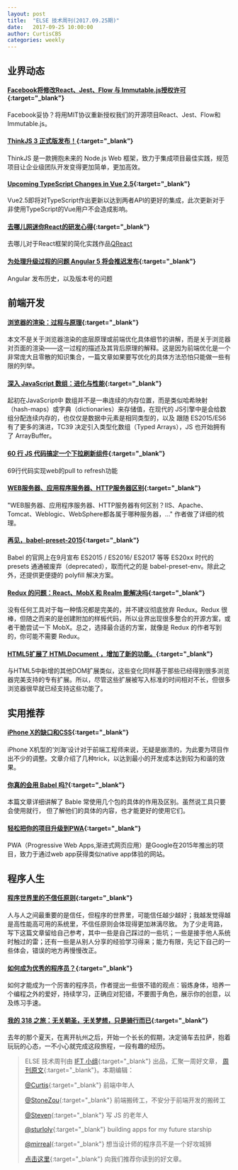```yaml
---
layout: post
title:  "ELSE 技术周刊(2017.09.25期)"
date:   2017-09-25 10:00:00
author: CurtisCBS
categories: weekly
---
```


## 业界动态

#### [Facebook将修改React、Jest、Flow 与 Immutable.js授权许可](https://juejin.im/entry/59c5c4645188253da713d999){:target="_blank"}

Facebook妥协？将用MIT协议重新授权我们的开源项目React、Jest、Flow和Immutable.js。

#### [ThinkJS 3 正式版发布！](https://zhuanlan.zhihu.com/p/29031203){:target="_blank"}
ThinkJS 是一款拥抱未来的 Node.js Web 框架，致力于集成项目最佳实践，规范项目让企业级团队开发变得更加简单，更加高效。

#### [Upcoming TypeScript Changes in Vue 2.5](https://medium.com/the-vue-point/upcoming-typescript-changes-in-vue-2-5-e9bd7e2ecf08){:target="_blank"}
Vue2.5即将对TypeScript作出更新以达到两者API的更好的集成，此次更新对于非使用TypeScript的Vue用户不会造成影响。

#### [去哪儿网迷你React的研发心得](https://segmentfault.com/a/1190000011235844){:target="_blank"}

去哪儿对于React框架的简化实践作品[QReact](https://github.com/YMFE/qreact)

#### [为处理升级过程的问题 Angular 5 将会推迟发布](http://www.oschina.net/news/88843/angular-5-delayed){:target="_blank"}
 Angular 发布历史，以及版本号的问题

## 前端开发

#### [浏览器的渲染：过程与原理](https://zhuanlan.zhihu.com/p/29418126){:target="_blank"}
本文不是关于浏览器渲染的底层原理或前端优化具体细节的讲解，而是关于浏览器对页面的渲染——这一过程的描述及其背后原理的解释。这是因为前端优化是一个非常庞大且零散的知识集合，一篇文章如果要写优化的具体方法恐怕只能做一些有限的列举。

#### [深入 JavaScript 数组：进化与性能](http://zcfy.cc/article/diving-deep-into-javascript-array-8211-evolution-038-performance-void-canvas-4202.html){:target="_blank"}
起初在JavaScript中 数组并不是一串连续的内存位置，而是类似哈希映射（hash-maps）或字典（dictionaries）来存储值，在现代的 JS引擎中是会给数组分配连续内存的，也仅仅是数据中元素是相同类型的，以及 跟随 ES2015/ES6 有了更多的演进，TC39 决定引入类型化数组（Typed Arrays），JS 也开始拥有了 ArrayBuffer。

#### [60 行 JS 代码搞定一个下拉刷新组件](http://elevenbeans.github.io/2017/09/19/pull-to-refresh/){:target="_blank"}

69行代码实现web的pull to refresh功能

#### [WEB服务器、应用程序服务器、HTTP服务器区别](http://www.cnblogs.com/zhaoyl/archive/2012/10/10/2718575.html){:target="_blank"}

"WEB服务器、应用程序服务器、HTTP服务器有何区别？IIS、Apache、Tomcat、Weblogic、WebSphere都各属于哪种服务器，..." 作者做了详细的梳理。

#### [再见，babel-preset-2015](https://zhuanlan.zhihu.com/p/29506685){:target="_blank"}

Babel 的官网上在9月宣布 ES2015 / ES2016/ ES2017 等等 ES20xx 时代的 presets 通通被废弃（deprecated），取而代之的是 babel-preset-env。除此之外，还提供更便捷的 polyfill 解决方案。

####  [Redux 的问题：React、MobX 和 Realm 能解决吗](https://zhuanlan.zhihu.com/p/29574957){:target="_blank"}

没有任何工具对于每一种情况都是完美的，并不建议彻底放弃 Redux。Redux 很棒，但随之而来的是创建附加的样板代码，所以业界出现很多整合的开源方案，或者干脆尝试一下 MobX。总之，选择最合适的方案，就像是 Redux 的作者写到的，你可能不需要 Redux。

#### [HTML5扩展了 HTMLDocument ，增加了新的功能。](https://segmentfault.com/a/1190000011221472){:target="_blank"}

与HTML5中新增的其他DOM扩展类似，这些变化同样基于那些已经得到很多浏览器完美支持的专有扩展。所以，尽管这些扩展被写入标准的时间相对不长，但很多浏览器很早就已经支持这些功能了。

## 实用推荐

#### [iPhone X的缺口和CSS](http://www.w3cplus.com/css/the-notch-and-css.html){:target="_blank"}

iPhone X机型的‘刘海’设计对于前端工程师来说，无疑是崩溃的，为此要为项目作出不少的调整。文章介绍了几种trick，以达到最小的开发成本达到较为和谐的效果。

#### [你真的会用 Babel 吗?](https://segmentfault.com/a/1190000011155061?utm_source=tuicool&utm_medium=referral){:target="_blank"}
本篇文章详细讲解了 Bable 常使用几个包的具体的作用及区别。虽然说工具只要会使用就行， 但了解他们的具体的内容，也才能更好的使用它们。

#### [轻松把你的项目升级到PWA](http://www.tuicool.com/articles/ueUBjie){:target="_blank"}

PWA（Progressive Web Apps,渐进式网页应用）是Google在2015年推出的项目，致力于通过web app获得类似native app体验的网站。

## 程序人生

#### [程序世界里的不信任原则](https://zhuanlan.zhihu.com/p/29470110){:target="_blank"}
人与人之间最重要的是信任，但程序的世界里，可能信任越少越好；我越发觉得越是高性能高可用的系统里，不信任原则会体现得更加淋漓尽致。 为了少走弯路，写下这篇文章留给自己参考，其中一些是自己踩过的一些坑；一些是接手他人系统时触过的雷；还有一些是从别人分享的经验学习得来；能力有限，先记下自己的一些体会，错误的地方再慢慢改正。

#### [如何成为优秀的程序员？](http://insights.thoughtworks.cn/excellent-developer/){:target="_blank"}

如何才能成为一个厉害的程序员，作者提出一些很不错的观点：锻炼身体，培养一个编程之外的爱好，持续学习，正确应对犯错，不要囿于角色，展示你的创意，以及练习手速。

#### [我的 318 之旅：无关朝圣，无关梦想，只是骑行而已](https://zhuanlan.zhihu.com/p/29420949){:target="_blank"}

去年的那个夏天，在离开杭州之后，开始一个长长的假期，决定骑车去拉萨，抱着玩玩的心态，一不小心就完成这段旅程，一段有趣的经历。

> ELSE 技术周刊由 [IFT 小组](https://github.com/CtripFE){:target="_blank"} 出品，汇聚一周好文章， [周刊原文](https://zhuanlan.zhihu.com/p/29630098){:target="_blank"}。本期编辑：
>
> [@Curtis](https://github.com/CurtisCBS){:target="_blank"} 前端中年人
>
> [@StoneZou](https://github.com/stoneyong){:target="_blank"} 前端搬砖工，不安分于前端开发的搬砖工
>
> [@Steven](https://github.com/StevenX911){:target="_blank"} 写 JS 的老年人
>
> [@sturloly](https://github.com/sturloly){:target="_blank"} building apps for my future starship
>
> [@mirreal](https://github.com/mirreal){:target="_blank"} 想当设计师的程序员不是一个好攻城狮
>
> [点击这里](https://github.com/CtripFE/fe-weekly/issues){:target="_blank"} 向我们推荐你读到的好文章。